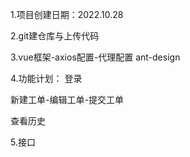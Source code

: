 1.项目创建日期：2022.10.28

2.git建仓库与上传代码


3.vue框架-axios配置-代理配置
ant-design

4.功能计划：
登录

新建工单-编辑工单-提交工单

查看历史

5.接口